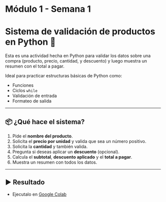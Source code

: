 # Módulo 1 - Semana 1
# Sistema de validación de productos en Python  🛒

Esta es una actividad hecha en Python para validar los datos sobre una compra (producto, precio, cantidad, y descuento) y luego muestra un resumen con el total a pagar.

Ideal para practicar estructuras básicas de Python como:
- Funciones
- Ciclos `while`
- Validación de entrada
- Formateo de salida

---

## 📦 ¿Qué hace el sistema?

1. Pide el **nombre del producto**.
2. Solicita el **precio por unidad** y valida que sea un número positivo.
3. Solicita la **cantidad** y también valida.
4. Pregunta si deseas aplicar un **descuento** (opcional).
5. Calcula el **subtotal**, **descuento aplicado** y el **total a pagar**.
6. Muestra un resumen con todos los datos.

---

## ▶️ Resultado

- Ejecutalo en [Google Colab](https://colab.research.google.com/drive/1LK6RFsmDTg5dKYpQ83ZJPswzwUH0pQ2A?usp=sharing) 


